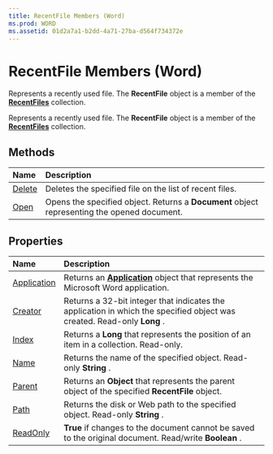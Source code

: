 ```yaml
---
title: RecentFile Members (Word)
ms.prod: WORD
ms.assetid: 01d2a7a1-b2dd-4a71-27ba-d564f734372e
---
```



# RecentFile Members (Word)
Represents a recently used file. The  **RecentFile** object is a member of the **[RecentFiles](recentfiles-object-word.md)** collection.

Represents a recently used file. The  **RecentFile** object is a member of the **[RecentFiles](recentfiles-object-word.md)** collection.


## Methods



|**Name**|**Description**|
|:-----|:-----|
|[Delete](recentfile-delete-method-word.md)|Deletes the specified file on the list of recent files.|
|[Open](recentfile-open-method-word.md)|Opens the specified object. Returns a  **Document** object representing the opened document.|

## Properties



|**Name**|**Description**|
|:-----|:-----|
|[Application](recentfile-application-property-word.md)|Returns an  **[Application](application-object-word.md)** object that represents the Microsoft Word application.|
|[Creator](recentfile-creator-property-word.md)|Returns a 32-bit integer that indicates the application in which the specified object was created. Read-only  **Long** .|
|[Index](recentfile-index-property-word.md)|Returns a  **Long** that represents the position of an item in a collection. Read-only.|
|[Name](recentfile-name-property-word.md)|Returns the name of the specified object. Read-only  **String** .|
|[Parent](recentfile-parent-property-word.md)|Returns an  **Object** that represents the parent object of the specified **RecentFile** object.|
|[Path](recentfile-path-property-word.md)|Returns the disk or Web path to the specified object. Read-only  **String** .|
|[ReadOnly](recentfile-readonly-property-word.md)| **True** if changes to the document cannot be saved to the original document. Read/write **Boolean** .|

